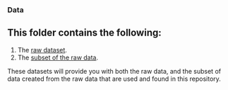 ### Data

## This folder contains the following:
1. The [raw dataset](https://github.com/DawsonColey/COVID-19_Colleges/blob/main/Data/colleges.csv).
2. The [subset of the raw data](https://github.com/DawsonColey/COVID-19_Colleges/blob/main/Data/NC_Subset.csv).

These datasets will provide you with both the raw data, and the subset of data created from the raw data that are used and found in this repository.
